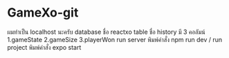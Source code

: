 # GameXo-git
ผมทำเป็น localhost นะครับ 
database ชื่อ reactxo
table ชื่อ history
มี 3 คอลัมน์
1.gameState
2.gameSize
3.playerWon
run server พิมพ์คำสั่ง npm run dev
/ run project พิมพ์คำสั่ง expo start
